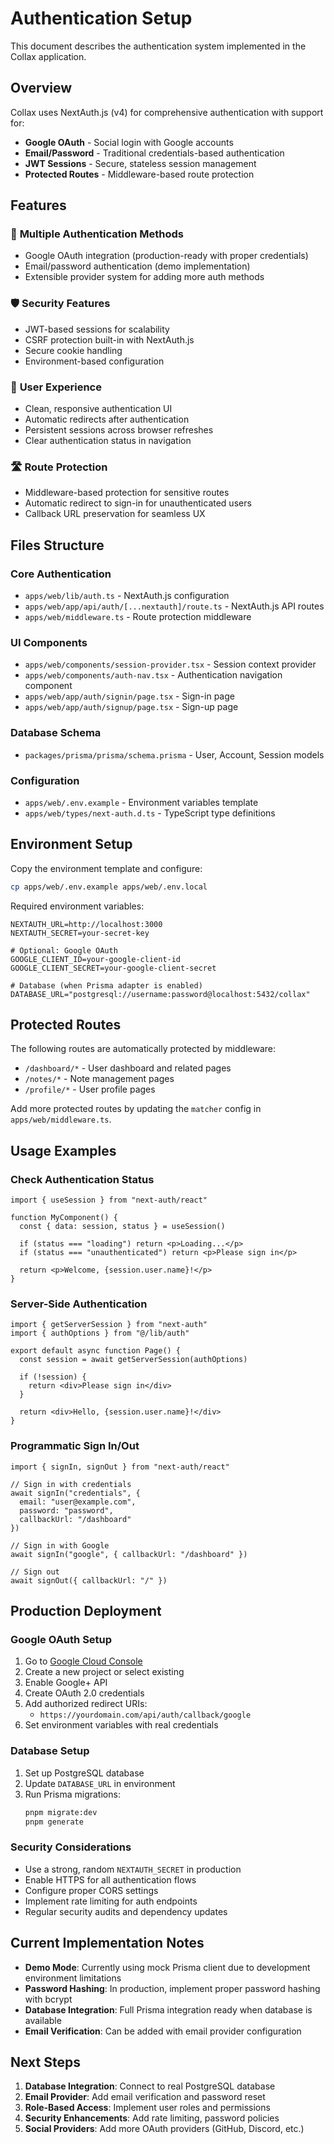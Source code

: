 # Authentication Setup

This document describes the authentication system implemented in the Collax application.

## Overview

Collax uses NextAuth.js (v4) for comprehensive authentication with support for:
- **Google OAuth** - Social login with Google accounts
- **Email/Password** - Traditional credentials-based authentication
- **JWT Sessions** - Secure, stateless session management
- **Protected Routes** - Middleware-based route protection

## Features

### 🔐 **Multiple Authentication Methods**
- Google OAuth integration (production-ready with proper credentials)
- Email/password authentication (demo implementation)
- Extensible provider system for adding more auth methods

### 🛡️ **Security Features**
- JWT-based sessions for scalability
- CSRF protection built-in with NextAuth.js
- Secure cookie handling
- Environment-based configuration

### 🎨 **User Experience**
- Clean, responsive authentication UI
- Automatic redirects after authentication
- Persistent sessions across browser refreshes
- Clear authentication status in navigation

### 🛣️ **Route Protection**
- Middleware-based protection for sensitive routes
- Automatic redirect to sign-in for unauthenticated users
- Callback URL preservation for seamless UX

## Files Structure

### Core Authentication
- `apps/web/lib/auth.ts` - NextAuth.js configuration
- `apps/web/app/api/auth/[...nextauth]/route.ts` - NextAuth.js API routes
- `apps/web/middleware.ts` - Route protection middleware

### UI Components
- `apps/web/components/session-provider.tsx` - Session context provider
- `apps/web/components/auth-nav.tsx` - Authentication navigation component
- `apps/web/app/auth/signin/page.tsx` - Sign-in page
- `apps/web/app/auth/signup/page.tsx` - Sign-up page

### Database Schema
- `packages/prisma/prisma/schema.prisma` - User, Account, Session models

### Configuration
- `apps/web/.env.example` - Environment variables template
- `apps/web/types/next-auth.d.ts` - TypeScript type definitions

## Environment Setup

Copy the environment template and configure:

```bash
cp apps/web/.env.example apps/web/.env.local
```

Required environment variables:
```env
NEXTAUTH_URL=http://localhost:3000
NEXTAUTH_SECRET=your-secret-key

# Optional: Google OAuth
GOOGLE_CLIENT_ID=your-google-client-id
GOOGLE_CLIENT_SECRET=your-google-client-secret

# Database (when Prisma adapter is enabled)
DATABASE_URL="postgresql://username:password@localhost:5432/collax"
```

## Protected Routes

The following routes are automatically protected by middleware:
- `/dashboard/*` - User dashboard and related pages
- `/notes/*` - Note management pages
- `/profile/*` - User profile pages

Add more protected routes by updating the `matcher` config in `apps/web/middleware.ts`.

## Usage Examples

### Check Authentication Status
```tsx
import { useSession } from "next-auth/react"

function MyComponent() {
  const { data: session, status } = useSession()
  
  if (status === "loading") return <p>Loading...</p>
  if (status === "unauthenticated") return <p>Please sign in</p>
  
  return <p>Welcome, {session.user.name}!</p>
}
```

### Server-Side Authentication
```tsx
import { getServerSession } from "next-auth"
import { authOptions } from "@/lib/auth"

export default async function Page() {
  const session = await getServerSession(authOptions)
  
  if (!session) {
    return <div>Please sign in</div>
  }
  
  return <div>Hello, {session.user.name}!</div>
}
```

### Programmatic Sign In/Out
```tsx
import { signIn, signOut } from "next-auth/react"

// Sign in with credentials
await signIn("credentials", {
  email: "user@example.com",
  password: "password",
  callbackUrl: "/dashboard"
})

// Sign in with Google
await signIn("google", { callbackUrl: "/dashboard" })

// Sign out
await signOut({ callbackUrl: "/" })
```

## Production Deployment

### Google OAuth Setup
1. Go to [Google Cloud Console](https://console.cloud.google.com/)
2. Create a new project or select existing
3. Enable Google+ API
4. Create OAuth 2.0 credentials
5. Add authorized redirect URIs:
   - `https://yourdomain.com/api/auth/callback/google`
6. Set environment variables with real credentials

### Database Setup
1. Set up PostgreSQL database
2. Update `DATABASE_URL` in environment
3. Run Prisma migrations:
   ```bash
   pnpm migrate:dev
   pnpm generate
   ```

### Security Considerations
- Use a strong, random `NEXTAUTH_SECRET` in production
- Enable HTTPS for all authentication flows
- Configure proper CORS settings
- Implement rate limiting for auth endpoints
- Regular security audits and dependency updates

## Current Implementation Notes

- **Demo Mode**: Currently using mock Prisma client due to development environment limitations
- **Password Hashing**: In production, implement proper password hashing with bcrypt
- **Database Integration**: Full Prisma integration ready when database is available
- **Email Verification**: Can be added with email provider configuration

## Next Steps

1. **Database Integration**: Connect to real PostgreSQL database
2. **Email Provider**: Add email verification and password reset
3. **Role-Based Access**: Implement user roles and permissions
4. **Security Enhancements**: Add rate limiting, password policies
5. **Social Providers**: Add more OAuth providers (GitHub, Discord, etc.)